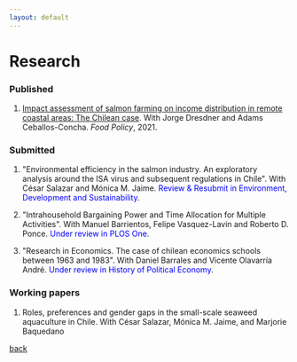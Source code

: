 ```yaml
---
layout: default
---
```


# Research

### Published 

1.  [Impact assessment of salmon farming on income distribution in remote coastal areas: The Chilean case](https://www.sciencedirect.com/science/article/abs/pii/S0306919221000555). With Jorge Dresdner and Adams Ceballos-Concha. *Food Policy*, 2021.

### Submitted

1. "Environmental efficiency in the salmon industry. An exploratory analysis around the ISA virus and subsequent regulations in Chile". With  César Salazar and Mónica M. Jaime. <span style="color:blue">Review & Resubmit in Environment, Development and Sustainability</span>.

2.  "Intrahousehold Bargaining Power and Time Allocation for Multiple Activities". With Manuel Barrientos, Felipe Vasquez-Lavin and Roberto D. Ponce. <span style="color:blue">Under review in PLOS One</span>.
3.  "Research in Economics. The case of chilean economics schools between 1963 and 1983". With Daniel Barrales and Vicente Olavarría André. <span style="color:blue">Under review in History of Political Economy</span>.


### Working papers  

1. Roles, preferences and gender gaps in the small-scale seaweed aquaculture in Chile. With César Salazar, Mónica M. Jaime, and Marjorie Baquedano


[back](./)

